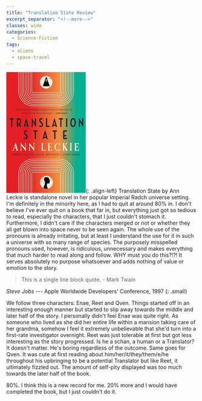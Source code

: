 ```yaml
---
title: "Translation State Review"
excerpt_separator: "<!--more-->"
classes: wide
categories:
  - Science-Fiction
tags:
  - aliens
  - space-travel
---
```

![book-cover](/assets/images/translation-state.jpeg){: .align-left} Translation State by Ann Leckie is standalone novel in her popular Imperial Radch universe setting. I'm definitely in the minority here, as I had to quit at around 80% in. I don't believe I've ever quit on a book that far in, but everything just got so tedious to read, especially the characters, that I just couldn't stomach it. Furthermore, I didn't care if the characters merged or not or whether they all get blown into space never to be seen again. The whole use of the pronouns is already irritating, but at least I understand the use for it in such a universe with so many range of species. The purposely misspelled pronouns used, however, is ridiculous, unnecessary and makes everything that much harder to read along and follow. WHY must you do this?!?! It serves absolutely no purpose whatsoever and adds nothing of value or emotion to the story.

> This is a single line block quote. - Mark Twain

<cite>Steve Jobs</cite> --- Apple Worldwide Developers' Conference, 1997
{: .small}

We follow three characters: Enae, Reet and Qven. Things started off in an interesting enough manner but started to slip away towards the middle and later half of the story. I personally didn't feel Enae was quite right. As someone who lived as she did her entire life within a mansion taking care of her grandma, somehow I feel it extremely unbelievable that she'd turn into a first-rate investigator overnight. Reet was just tolerable at first but got less interesting as the story progressed. Is he a schan, a human or a Translator? It doesn't matter. He's boring regardless of the outcome. Same goes for Qven. It was cute at first reading about him/her/it/they/them/e/he throughout his upbringing to be a potential Translator but like Reet, it ultimately fizzled out. The amount of self-pity displayed was too much towards the later half of the book. 

80%. I think this is a new record for me. 20% more and I would have completed the book, but I just couldn't do it.  

